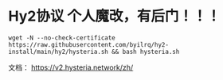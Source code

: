 # Hy2协议 个人魔改，有后门！！！

```shell
wget -N --no-check-certificate https://raw.githubusercontent.com/byilrq/hy2-install/main/hy2/hysteria.sh && bash hysteria.sh
```
文档：
https://v2.hysteria.network/zh/
